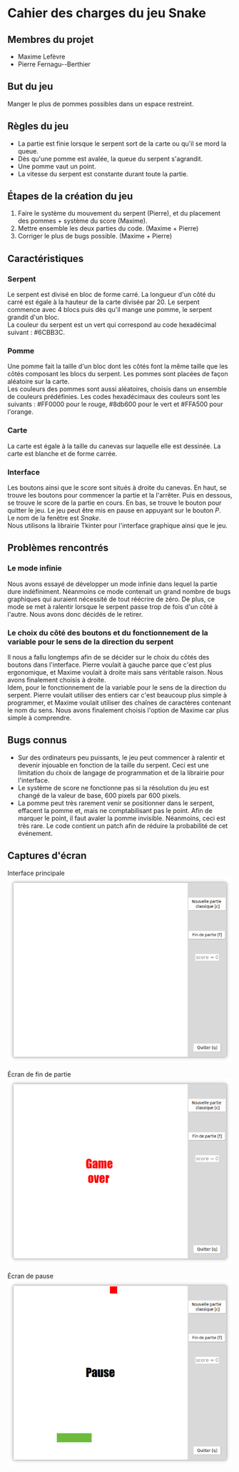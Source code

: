 # Cahier des charges du jeu Snake

## Membres du projet

- Maxime Lefèvre  
- Pierre Fernagu--Berthier  

## But du jeu

Manger le plus de pommes possibles dans un espace restreint.  

## Règles du jeu

- La partie est finie lorsque le serpent sort de la carte ou qu'il se mord la queue.  
- Dès qu'une pomme est avalée, la queue du serpent s'agrandit.  
- Une pomme vaut un point.  
- La vitesse du serpent est constante durant toute la partie.  

## Étapes de la création du jeu

1. Faire le système du mouvement du serpent (Pierre), et du placement des pommes + système du score (Maxime).  
2. Mettre ensemble les deux parties du code. (Maxime + Pierre)  
3. Corriger le plus de bugs possible. (Maxime + Pierre) 

## Caractéristiques

### Serpent

Le serpent est divisé en bloc de forme carré. La longueur d'un côté du carré est égale à la hauteur de la carte divisée par 20. Le serpent commence avec 4 blocs puis dès qu'il mange une pomme, le serpent grandit d'un bloc.  
La couleur du serpent est un vert qui correspond au code hexadécimal suivant : #6CBB3C.  

### Pomme

Une pomme fait la taille d'un bloc dont les côtés font la même taille que les côtés composant les blocs du serpent. Les pommes sont placées de façon aléatoire sur la carte.  
Les couleurs des pommes sont aussi aléatoires, choisis dans un ensemble de couleurs prédéfinies. Les codes hexadécimaux des couleurs sont les suivants : #FF0000 pour le rouge, #8db600 pour le vert et #FFA500 pour l'orange.  

### Carte

La carte est égale à la taille du canevas sur laquelle elle est dessinée. La carte est blanche et de forme carrée.  

### Interface

Les boutons ainsi que le score sont situés à droite du canevas. En haut, se trouve les boutons pour commencer la partie et la l'arrêter. Puis en dessous, se trouve le score de la partie en cours. En bas, se trouve le bouton pour quitter le jeu. Le jeu peut être mis en pause en appuyant sur le bouton *P*.  
Le nom de la fenêtre est *Snake*.  
Nous utilisons la librairie Tkinter pour l'interface graphique ainsi que le jeu.  

## Problèmes rencontrés

### Le mode infinie

Nous avons essayé de développer un mode infinie dans lequel la partie dure indéfiniment. Néanmoins ce mode contenait un grand nombre de bugs graphiques qui auraient nécessité de tout réécrire de zéro. De plus, ce mode se met à ralentir lorsque le serpent passe trop de fois d'un côté à l'autre. Nous avons donc décidés de le retirer.

### Le choix du côté des boutons et du fonctionnement de la variable pour le sens de la direction du serpent

Il nous a fallu longtemps afin de se décider sur le choix du côtés des boutons dans l'interface. Pierre voulait à gauche parce que c'est plus ergonomique, et Maxime voulait à droite mais sans véritable raison. Nous avons finalement choisis à droite.  
Idem, pour le fonctionnement de la variable pour le sens de la direction du serpent. Pierre voulait utiliser des entiers car c'est beaucoup plus simple à programmer, et Maxime voulait utiliser des chaînes de caractères contenant le nom du sens. Nous avons finalement choisis l'option de Maxime car plus simple à comprendre.

## Bugs connus

- Sur des ordinateurs peu puissants, le jeu peut commencer à ralentir et devenir injouable en fonction de la taille du serpent. Ceci est une limitation du choix de langage de programmation et de la librairie pour l'interface.  
- Le système de score ne fonctionne pas si la résolution du jeu est changé de la valeur de base, 600 pixels par 600 pixels.  
- La pomme peut très rarement venir se positionner dans le serpent, effacent la pomme et, mais ne comptabilisant pas le point. Afin de marquer le point, il faut avaler la pomme invisible. Néanmoins, ceci est très rare. Le code contient un patch afin de réduire la probabilité de cet événement.  

## Captures d'écran 

Interface principale  
![Image](Screenshots/Main_Window.png)

Écran de fin de partie  
![Image](Screenshots/Game_Over.png)

Écran de pause  
![Image](Screenshots/Pause.png)
